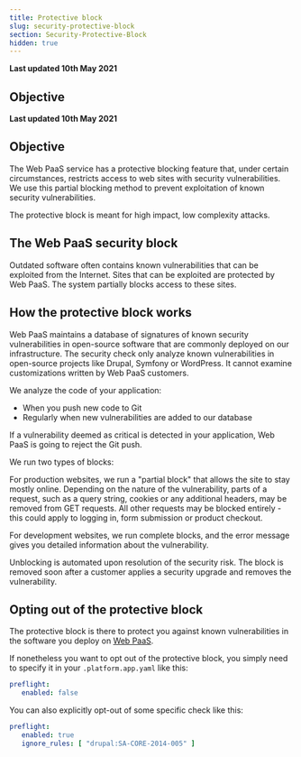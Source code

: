 ```yaml
---
title: Protective block
slug: security-protective-block
section: Security-Protective-Block
hidden: true
---
```


**Last updated 10th May 2021**



## Objective  

**Last updated 10th May 2021**


## Objective  

The Web PaaS service has a protective blocking feature that, under certain circumstances, restricts access to web sites with security vulnerabilities. We use this partial blocking method to prevent exploitation of known security vulnerabilities.

The protective block is meant for high impact, low complexity attacks.

## The Web PaaS security block

Outdated software often contains known vulnerabilities that can be exploited from the Internet. Sites that can be exploited are protected by Web PaaS. The system partially blocks access to these sites.

## How the protective block works

Web PaaS maintains a database of signatures of known security vulnerabilities in open-source software that are commonly deployed on our infrastructure. The security check only analyze known vulnerabilities in open-source projects like Drupal, Symfony or WordPress. It cannot examine customizations written by Web PaaS customers.

We analyze the code of your application:

* When you push new code to Git
* Regularly when new vulnerabilities are added to our database

If a vulnerability deemed as critical is detected in your application, Web PaaS is going to reject the Git push.

We run two types of blocks:

For production websites, we run a "partial block" that allows the site to stay mostly online. Depending on the nature of the vulnerability, parts of a request, such as a query string, cookies or any additional headers, may be removed from GET requests. All other requests may be blocked entirely - this could apply to logging in, form submission or product checkout.

For development websites, we run complete blocks, and the error message gives you detailed information about the vulnerability.

Unblocking is automated upon resolution of the security risk. The block is removed soon after a customer applies a security upgrade and removes the vulnerability.

## Opting out of the protective block

The protective block is there to protect you against known vulnerabilities in the software you deploy on [Web PaaS](https://eu.console.webpaas.ovhcloud.com).

If nonetheless you want to opt out of the protective block, you simply need to specify it in your `.platform.app.yaml` like this:

```yaml
preflight:
   enabled: false
```

You can also explicitly opt-out of some specific check like this:

```yaml
preflight:
   enabled: true
   ignore_rules: [ "drupal:SA-CORE-2014-005" ]
```
